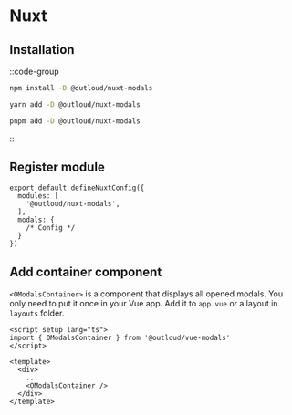 # Nuxt

## Installation

::code-group
```bash [NPM]
npm install -D @outloud/nuxt-modals
```
```bash [Yarn]
yarn add -D @outloud/nuxt-modals
```
```bash [pnpm]
pnpm add -D @outloud/nuxt-modals
```
::


## Register module
```ts[nuxt.config.ts]
export default defineNuxtConfig({
  modules: [
    '@outloud/nuxt-modals',
  ],
  modals: {
    /* Config */
  }
})
```

## Add container component
`<OModalsContainer>` is a component that displays all opened modals. You only need to put it once in your Vue app. Add it to `app.vue` or a layout in `layouts` folder.

```vue
<script setup lang="ts">
import { OModalsContainer } from '@outloud/vue-modals'
</script>

<template>
  <div>
    ...
    <OModalsContainer />
  </div>
</template>
```